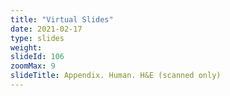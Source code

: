 ```yaml
---
title: "Virtual Slides"
date: 2021-02-17
type: slides
weight:
slideId: 106
zoomMax: 9
slideTitle: Appendix. Human. H&E (scanned only)
---
```

